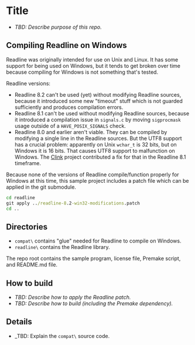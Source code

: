 # Title

- _TBD: Describe purpose of this repo._

## Compiling Readline on Windows

Readline was originally intended for use on Unix and Linux.  It has some support for being used on Windows, but it tends to get broken over time because compiling for Windows is not something that's tested.

Readline versions:
- Readline 8.2 can't be used (yet) without modifying Readline sources, because it introduced some new "timeout" stuff which is not guarded sufficiently and produces compilation errors.
- Readline 8.1 can't be used without modifying Readline sources, because it introduced a compilation issue in `signals.c` by moving `sigprocmask` usage outside of a `HAVE_POSIX_SIGNALS` check.
- Readline 8.0 and earlier aren't viable.  They can be compiled by modifying a single line in the Readline sources.  But the UTF8 support has a crucial problem:  apparently on Unix `wchar_t` is 32 bits, but on Windows it is 16 bits.  That causes UTF8 support to malfunction on Windows.  The [Clink](https://github.com/chrisant996/clink) project contributed a fix for that in the Readline 8.1 timeframe.

Because none of the versions of Readline compile/function properly for Windows at this time, this sample project includes a patch file which can be applied in the git submodule.

```cmd
cd readline
git apply ../readline-8.2-win32-modifications.patch
cd ..
```

## Directories

- `compat\` contains "glue" needed for Readline to compile on Windows.
- `readline\` contains the Readline library.

The repo root contains the sample program, license file, Premake script, and README.md file.

## How to build

- _TBD: Describe how to apply the Readline patch._
- _TBD: Describe how to build (including the Premake dependency)._

## Details

- _TBD: Explain the `compat\` source code.
